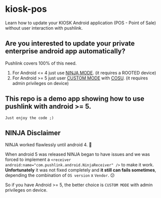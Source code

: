 # kiosk-pos
Learn how to update your KIOSK Android application (POS - Point of Sale) without user interaction with pushlink.

## Are you interested to update your private enterprise android app automatically?

Pushlink covers 100% of this need.

1. For Android <= 4 just use [NINJA MODE](https://www.pushlink.com/docs.xhtml#ninja). (it requires a ROOTED device) 
2. For Android >= 5 just user [CUSTOM MODE](https://www.pushlink.com/docs.xhtml#custom-strategy) with [COSU](https://developer.android.com/work/cosu.html). (it requires admin privileges on device)

## This repo is a demo app showing how to use pushlink with android >= 5.

```
Just enjoy the code ;)
```

## NINJA Disclaimer

NINJA worked flawlessly until android 4. :metal:

When android 5 was released NINJA began to have issues and we was forced to implement a ```<receiver android:name="com.pushlink.android.NinjaReceiver" />``` to make it work. **Unfortunately** it was not fixed completely and **it still can fails sometimes**, depending the combination of `OS version` x `Vendor`. :confused:

So if you have Android >= 5, the better choice is `CUSTOM MODE` with admin privileges on device.
